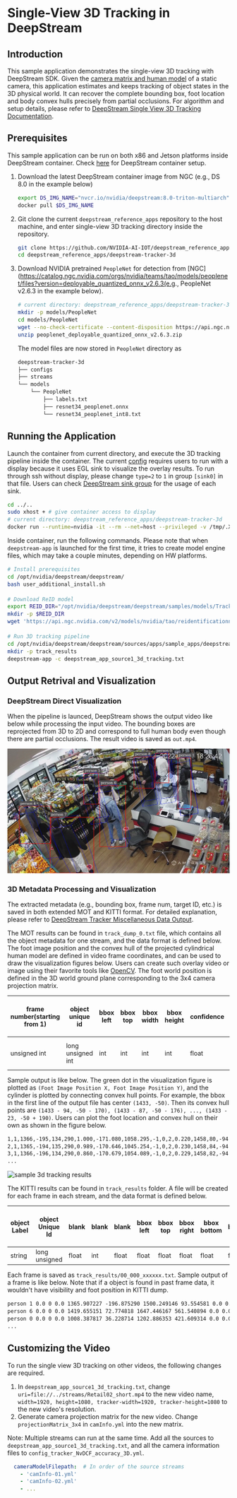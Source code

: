 #  Single-View 3D Tracking in DeepStream

## Introduction
This sample application demonstrates the single-view 3D tracking with DeepStream SDK. Given the [camera matrix and human model](configs/camInfo.yml) of a static camera, this application estimates and keeps tracking of object states in the 3D physical world. It can recover the complete bounding box, foot location and body convex hulls precisely from partial occlusions. For algorithm and setup details, please refer to [DeepStream Single View 3D Tracking Documentation](https://docs.nvidia.com/metropolis/deepstream/dev-guide/text/DS_plugin_gst-nvtracker.html#single-view-3d-tracking-alpha).

## Prerequisites
This sample application can be run on both x86 and Jetson platforms inside DeepStream container. Check [here](https://docs.nvidia.com/metropolis/deepstream/dev-guide/text/DS_docker_containers.html#prerequisites) for DeepStream container setup.
1. Download the latest DeepStream container image from NGC (e.g., DS 8.0 in the example below)
    ```bash
    export DS_IMG_NAME="nvcr.io/nvidia/deepstream:8.0-triton-multiarch"
    docker pull $DS_IMG_NAME
    ```

2. Git clone the current `deepstream_reference_apps` repository to the host machine, and enter single-view 3D tracking directory inside the repository.
    ```bash
    git clone https://github.com/NVIDIA-AI-IOT/deepstream_reference_apps.git
    cd deepstream_reference_apps/deepstream-tracker-3d
    ```

3. Download NVIDIA pretrained `PeopleNet` for detection from [NGC](https://catalog.ngc.nvidia.com/orgs/nvidia/teams/tao/models/peoplenet/files?version=deployable_quantized_onnx_v2.6.3(e.g., PeopleNet v2.6.3 in the example below).

    ```bash
    # current directory: deepstream_reference_apps/deepstream-tracker-3d
    mkdir -p models/PeopleNet
    cd models/PeopleNet
    wget --no-check-certificate --content-disposition https://api.ngc.nvidia.com/v2/models/nvidia/tao/peoplenet/versions/deployable_quantized_onnx_v2.6.3/zip -O peoplenet_deployable_quantized_onnx_v2.6.3.zip
    unzip peoplenet_deployable_quantized_onnx_v2.6.3.zip
    ```

    The model files are now stored in `PeopleNet` directory as

    ```bash
    deepstream-tracker-3d
    ├── configs
    ├── streams
    └── models
        └── PeopleNet
            ├── labels.txt
            ├── resnet34_peoplenet.onnx
            └── resnet34_peoplenet_int8.txt
    ```
## Running the Application
Launch the container from current directory, and execute the 3D tracking pipeline inside the container. The current [config](configs/deepstream_app_source1_3d_tracking.txt) requires users to run with a display because it uses EGL sink to visualize the overlay results. To run through ssh without display, please change `type=2` to `1` in group `[sink0]` in that file. Users can check [DeepStream sink group](https://docs.nvidia.com/metropolis/deepstream/dev-guide/text/DS_ref_app_deepstream.html#sink-group) for the usage of each sink.

```bash
cd ../..
sudo xhost + # give container access to display
# current directory: deepstream_reference_apps/deepstream-tracker-3d
docker run --runtime=nvidia -it --rm --net=host --privileged -v /tmp/.X11-unix:/tmp/.X11-unix -v $(pwd):/opt/nvidia/deepstream/deepstream/sources/apps/sample_apps/deepstream-tracker-3d -e DISPLAY=$DISPLAY $DS_IMG_NAME
```

Inside container, run the following commands. Please note that when `deepstream-app` is launched for the first time, it tries to create model engine files, which may take a couple minutes, depending on HW platforms.

```bash
# Install prerequisites
cd /opt/nvidia/deepstream/deepstream/
bash user_additional_install.sh

# Download ReID model
export REID_DIR="/opt/nvidia/deepstream/deepstream/samples/models/Tracker"
mkdir -p $REID_DIR
wget 'https://api.ngc.nvidia.com/v2/models/nvidia/tao/reidentificationnet/versions/deployable_v1.0/files/resnet50_market1501.etlt' -P $REID_DIR

# Run 3D tracking pipeline
cd /opt/nvidia/deepstream/deepstream/sources/apps/sample_apps/deepstream-tracker-3d/configs
mkdir -p track_results
deepstream-app -c deepstream_app_source1_3d_tracking.txt
```

## Output Retrival and Visualization

### DeepStream Direct Visualization
When the pipeline is launced, DeepStream shows the output video like below while processing the input video. The bounding boxes are reprojected from 3D to 2D and correspond to full human body even though there are partial occlusions. The result video is saved as `out.mp4`.

![sample 3d tracking results](figures/.retail_osd.png)

### 3D Metadata Processing and Visualization
The extracted metadata (e.g., bounding box, frame num, target ID, etc.) is saved in both extended MOT and KITTI format. For detailed explanation, please refer to [DeepStream Tracker Miscellaneous Data Output](https://docs.nvidia.com/metropolis/deepstream/dev-guide/text/DS_plugin_gst-nvtracker.html#miscellaneous-data-output).

The MOT results can be found in `track_dump_0.txt` file, which contains all the object metadata for one stream, and the data format is defined below. The foot image position and the convex hull of the projected cylindrical human model are defined in video frame coordinates, and can be used to draw the visualization figures below. Users can create such overlay video or image using their favorite tools like [OpenCV](https://github.com/opencv/opencv). The foot world position is defined in the 3D world ground plane corresponding to the 3x4 camera projection matrix.

| frame number(starting from 1) | object unique id | bbox left | bbox top | bbox width | bbox height | confidence | Foot World Position X | Foot World Position Y | blank | class id     | tracker state | visibility | Foot Image Position X | Foot Image Position Y | ConvexHull Points Relative to bbox center             |
|-------------------------------|------------------|-----------|----------|------------|-------------|------------|-----------------------|-----------------------|-------|--------------|---------------|------------|-----------------------|-----------------------|--------------------------------|
|      unsigned int             |long unsigned int | int       |   int    | int        |  int        |  float     |     float             |                float  | int   | unsigned int | int           | float      | float                 | float                 | int separated by vertical bar  |

Sample output is like below. The green dot in the visualization figure is plotted as `(Foot Image Position X, Foot Image Position Y)`, and the cylinder is plotted by connecting convex hull points. For example, the bbox in the first line of the output file has center `(1433, -50)`. Then its convex hull points are `(1433 - 94, -50 - 170), (1433 - 87, -50 - 176), ..., (1433 - 23, -50 + 190)`. Users can plot the foot location and convex hull on their own as shown in the figure below.
```txt
1,1,1366,-195,134,290,1.000,-171.080,1058.295,-1,0,2,0.220,1458,80,-94|-170|-87|-176|-71|-183|-49|-191|-23|-196|0|-200|18|-201|29|-198|95|165|95|173|85|183|66|191|42|198|16|202|-4|201|-18|197|-23|190
2,1,1365,-194,135,290,0.989,-170.646,1045.254,-1,0,2,0.230,1458,84,-94|-170|-87|-176|-71|-183|-49|-191|-23|-196|0|-200|18|-201|29|-198|95|165|95|173|85|183|66|191|42|198|16|202|-4|201|-18|197|-23|190
3,1,1366,-196,134,290,0.860,-170.679,1054.089,-1,0,2,0.229,1458,82,-94|-170|-87|-176|-71|-183|-49|-191|-23|-196|0|-200|18|-201|29|-198|95|165|95|173|85|183|66|191|42|198|16|202|-4|201|-18|197|-23|190
...
```
![sample 3d tracking results](figures/.retail_viz.png)

The KITTI results can be found in `track_results` folder. A file will be created for each frame in each stream, and the data format is defined below.

| object Label | object Unique Id | blank | blank | blank | bbox left | bbox top | bbox right | bbox bottom | blank | blank | blank | blank | blank | blank | blank |confidence | visibility (optional) | Foot Image Position X (optional) | Foot Image Position Y (optional) |
|--------------|------------------|-------|-------|-------|-----------|----------|------------|-------------|-------|-------|-------|-------|-------|-------|-------|-----------|-----------------------|-----------------------|-----------------------|
| string       | long unsigned    | float | int   | float | float     | float    | float      | float       | float | float | float | float | float | float | float | float     | float                 | float                 | float                 |

Each frame is saved as `track_results/00_000_xxxxxx.txt`. Sample output of a frame is like below. Note that if a object is found in past frame data, it wouldn't have visibility and foot position in KITTI dump.
```txt
person 1 0.0 0 0.0 1365.907227 -196.875290 1500.249146 93.554581 0.0 0.0 0.0 0.0 0.0 0.0 0.0 0.890186 0.229870 1458.166992 81.585060
person 6 0.0 0 0.0 1419.655151 72.774818 1647.446167 561.540894 0.0 0.0 0.0 0.0 0.0 0.0 0.0 0.841420 0.408513 1575.264160 531.851746
person 0 0.0 0 0.0 1008.387817 36.228714 1202.886353 421.609314 0.0 0.0 0.0 0.0 0.0 0.0 0.0 0.632065 0.504738 1148.117188 399.992645
...
```

## Customizing the Video
To run the single view 3D tracking on other videos, the following changes are required.
1. In `deepstream_app_source1_3d_tracking.txt`, change `uri=file://../streams/Retail02_short.mp4` to the new video name, `width=1920, height=1080, tracker-width=1920, tracker-height=1080` to the new video's resolution.
2. Generate camera projection matrix for the new video. Change `projectionMatrix_3x4` in `camInfo.yml` into the new matrix.

Note: Multiple streams can run at the same time. Add all the sources to `deepstream_app_source1_3d_tracking.txt`, and all the camera information files to `config_tracker_NvDCF_accuracy_3D.yml`.
```yaml
  cameraModelFilepath:  # In order of the source streams
    - 'camInfo-01.yml'
    - 'camInfo-02.yml'
    - ...
```
